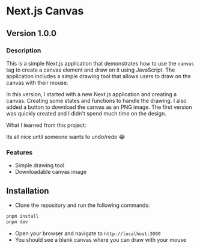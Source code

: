 # Next.js Canvas

## Version 1.0.0

### Description

This is a simple Next.js application that demonstrates how to use the `canvas` tag to create a canvas element and draw on it using JavaScript. The application includes a simple drawing tool that allows users to draw on the canvas with their mouse.

In this version, I started with a new Next.js application and creating a canvas. Creating some states and functions to handle the drawing. I also added a button to download the canvas as an PNG image. The first version was quickly created and I didn't spend much time on the design.

What I learned from this project:

Its all nice until someone wants to undo/redo 😂

### Features

- Simple drawing tool
- Downloadable canvas image

## Installation

- Clone the repository and run the following commands:

```bash
pnpm install
pnpm dev
```

- Open your browser and navigate to `http://localhost:3000`
- You should see a blank canvas where you can draw with your mouse
